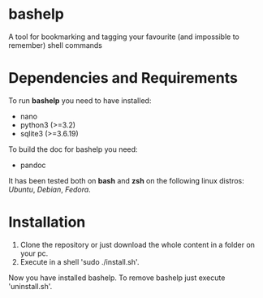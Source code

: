 bashelp
=======

A tool for bookmarking and tagging your favourite (and impossible to remember) shell commands

Dependencies and Requirements
==============================
To run **bashelp** you need to have installed:
* nano 
* python3 (>=3.2)
* sqlite3 (>=3.6.19)

To build the doc for bashelp you need:
* pandoc

It has been tested both on **bash** and **zsh** on the following linux distros: *Ubuntu*, *Debian*, *Fedora*.

Installation
============
1. Clone the repository or just download the whole content in a folder on your pc.
2. Execute in a shell 'sudo ./install.sh'.

Now you have installed bashelp.
To remove bashelp just execute 'uninstall.sh'.
